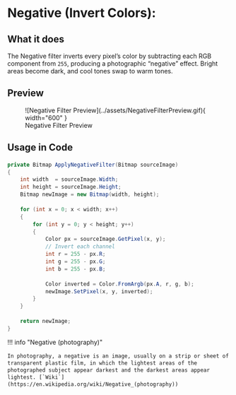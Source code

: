 # **Negative (Invert Colors)**:

## What it does

The Negative filter inverts every pixel’s color by subtracting each RGB component from `255`, producing a photographic “negative” effect. Bright areas become dark, and cool tones swap to warm tones.


## Preview

<figure markdown="span">
  ![Negative Filter Preview](../assets/NegativeFilterPreview.gif){ width="600" }
  <figcaption>Negative Filter Preview</figcaption>
</figure>

## Usage in Code

``` csharp title="Negative.cs" linenums="1" hl_lines="13-15"
private Bitmap ApplyNegativeFilter(Bitmap sourceImage)
{
    int width  = sourceImage.Width;
    int height = sourceImage.Height;
    Bitmap newImage = new Bitmap(width, height);

    for (int x = 0; x < width; x++)
    {
        for (int y = 0; y < height; y++)
        {
            Color px = sourceImage.GetPixel(x, y);
            // Invert each channel
            int r = 255 - px.R;
            int g = 255 - px.G;
            int b = 255 - px.B;

            Color inverted = Color.FromArgb(px.A, r, g, b);
            newImage.SetPixel(x, y, inverted);
        }
    }

    return newImage;
}
```

!!! info "Negative (photography)"

    In photography, a negative is an image, usually on a strip or sheet of transparent plastic film, in which the lightest areas of the photographed subject appear darkest and the darkest areas appear lightest. [`Wiki`](https://en.wikipedia.org/wiki/Negative_(photography))
